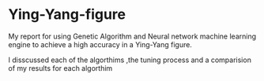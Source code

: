 # Ying-Yang-figure
My report for using Genetic Algorithm and Neural network machine learning engine to achieve a high accuracy in a Ying-Yang figure. 

I disscussed each of the algorthims ,the tuning process and a comparision of my results for each algorthim
